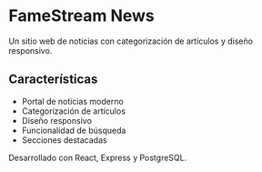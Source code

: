 # FameStream News

Un sitio web de noticias con categorización de artículos y diseño responsivo.

## Características

- Portal de noticias moderno
- Categorización de artículos
- Diseño responsivo
- Funcionalidad de búsqueda
- Secciones destacadas

Desarrollado con React, Express y PostgreSQL.